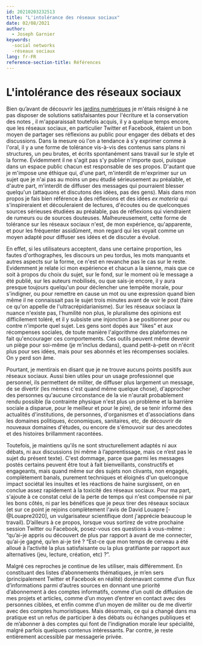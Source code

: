 ```yaml
---
id: 20210203232513
title: "L'intolérance des réseaux sociaux"
date: 02/08/2021
author:
  - Joseph Garnier
keywords:
  -social networks
  -réseaux sociaux
lang: fr-FR
reference-section-title: Références
---
```


# L'intolérance des réseaux sociaux
Bien qu’avant de découvrir les [jardins numériques]([[20210203232726]]) je m'étais résigné à ne pas disposer de solutions satisfaisantes pour l'écriture et la conservation des notes , il m'apparaissait toutefois acquis, il y a quelque temps encore, que les réseaux sociaux, en particulier Twitter et Facebook, étaient un bon moyen de partager ses réflexions au public pour engager des débats et des discussions. Dans la mesure où l'on a tendance à s'y exprimer comme à l'oral, il y a une forme de tolérance vis-à-vis des contenus sans plans ni structures, un peu brutes, et écrits spontanément sans travail sur le style et la forme. Évidemment il ne s'agit pas s'y publier n'importe quoi, puisque dans un espace public chacun est responsable de ses propos. D'autant que je m'impose une éthique qui, d'une part, m'interdit de m'exprimer sur un sujet que je n'ai pas au moins un peu étudié sérieusement au préalable, et d'autre part, m'interdit de diffuser des messages qui pourraient blesser quelqu'un (attaquons et discutons des idées, pas des gens). Mais dans mon propos je fais bien référence à des réflexions et des idées *ex materia* qui s'inspireraient et découleraient de lectures, d'écoutes ou de quelconques sources sérieuses étudiées au préalable, pas de réflexions qui viendraient de rumeurs ou de sources douteuses. Malheureusement, cette forme de tolérance sur les réseaux sociaux n'est, de mon expérience, qu'apparente, et pour les fréquenter assidûment, mon regard qui les voyait comme un moyen adapté pour diffuser ses idées et de discuter a évolué.

En effet, si les utilisateurs acceptent, dans une certaine proportion, les fautes d'orthographes, les discours un peu tordus, les mots manquants et autres aspects sur la forme, ce n'est en revanche pas le cas sur le reste. Evidemment je relate ici mon expérience et chacun a la sienne, mais que ce soit à propos du choix du sujet, sur le fond, sur le moment où le message a été publié, sur les auteurs mobilisés, ou que sais-je encore, il y aura presque toujours quelqu'un pour déclencher une tempête morale, pour s'indigner, ou pour remettre en cause un mot ou une expression quand bien même il ne connaissait pas le sujet trois minutes avant de voir le post (faire ce qu'on appelle de l'ultracrépidarianisme). Sur les réseaux sociaux la nuance n'existe pas, l'humilité non plus, le pluralisme des opinions est difficilement toléré, et il y subsiste une injonction à se positionner pour ou contre n'importe quel sujet. Les gens sont dopés aux "likes" et aux récompenses sociales, de toute manière l'algorithme des plateformes ne fait qu'encourager ces comportements. Ces outils peuvent même devenir un piège pour soi-même (je m'inclus dedans), quand petit-à-petit on n'écrit plus pour ses idées, mais pour ses abonnés et les récompenses sociales. On y perd son âme.

Pourtant, je mentirais en disant que je ne trouve aucuns points positifs aux réseaux sociaux. Aussi bien utiles pour un usage professionnel que personnel, ils permettent de militer, de diffuser plus largement un message, de se divertir (les mèmes c'est quand même quelque chose), d'approcher des personnes qu'aucune circonstance de la vie n'aurait probablement rendu possible (la contrainte physique n'est plus un problème et la barrière sociale a disparue, pour le meilleur et pour le pire), de se tenir informé des actualités d'institutions, de personnes, d'organismes et d'associations dans les domaines politiques, économiques, sanitaires, etc, de découvrir de nouveaux domaines d'études, ou encore de s'émouvoir sur des anecdotes et des histoires brillamment racontées.

Toutefois, je maintiens qu'ils ne sont structurellement adaptés ni aux débats, ni aux discussions (ni même à l’apprentissage, mais ce n’est pas le sujet du présent texte). C'est dommage, parce que parmi les messages postés certains peuvent être tout à fait bienveillants, constructifs et engageants, mais quand même sur des sujets non clivants, non engagés, complètement banals, purement techniques et éloignés d'un quelconque impact sociétal les insultes et les réactions de haine surgissent, on en conclue assez rapidement à la toxicité des réseaux sociaux. Pour ma part, s'ajoute à ce constat celui de la perte de temps qui n'est compensée ni par les bons côtés, ni par les bénéfices que je peux tirer des réseaux sociaux (et sur ce point je rejoins complètement l'avis de David Louapre [-@Louapre2020], un vulgarisateur scientifique dont j'apprécie beaucoup le travail). D’ailleurs à ce propos, lorsque vous sortirez de votre prochaine session Twitter ou Facebook, posez-vous ces questions à vous-même : “qu’ai-je appris ou découvert de plus par rapport à avant de me connecter, qu’ai-je gagné, qu’en ai-je tiré ? “Est-ce que mon temps de cerveau a été alloué à l’activité la plus satisfaisante ou la plus gratifiante par rapport aux alternatives (jeu, lecture, création, etc) ?”.

Malgré ces reproches je continue de les utiliser, mais différemment. En constituant des listes d’abonnements thématiques, je m’en sers (principalement Twitter et Facebook en réalité) dorénavant comme d’un flux d’informations parmi d’autres sources en donnant une priorité d’abonnement à des comptes informatifs, comme d’un outil de diffusion de mes projets et articles, comme d’un moyen d’entrer en contact avec des personnes ciblées, et enfin comme d’un moyen de militer ou de me divertir avec des comptes humoristiques. Mais désormais, ce qui a changé dans ma pratique est un refus de participer à des débats ou échanges publiques et de m’abonner à des comptes qui font de l’indignation morale leur spécialité, malgré parfois quelques contenus intéressants. Par contre, je reste entièrement accessible par messagerie privée.
